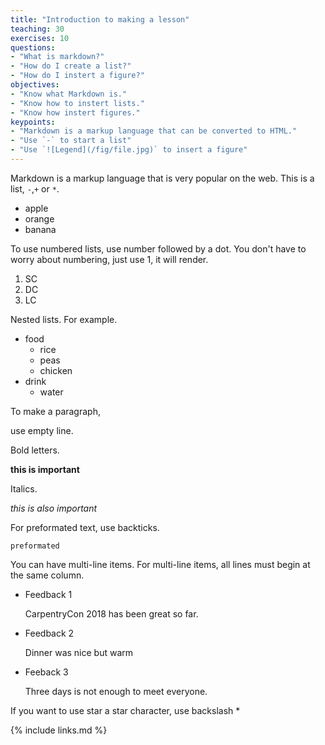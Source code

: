```yaml
---
title: "Introduction to making a lesson"
teaching: 30
exercises: 10
questions:
- "What is markdown?"
- "How do I create a list?"
- "How do I instert a figure?"
objectives:
- "Know what Markdown is."
- "Know how to instert lists."
- "Know how instert figures."
keypoints:
- "Markdown is a markup language that can be converted to HTML."
- "Use `-` to start a list"
- "Use `![Legend](/fig/file.jpg)` to insert a figure"
---
```


Markdown is a markup language that is very popular on the web.
This is a list, `-`,`+` or `*`.

- apple
- orange
- banana

To use numbered lists, use number followed by a dot. You don't have to worry about numbering, just use 1, it will render.

1. SC
1. DC
1. LC

Nested lists.
For example.
- food
  - rice
  - peas
  - chicken
- drink
  - water

To make a paragraph, 

use empty line.


Bold letters.

**this is important**

Italics.

*this is also important*

For preformated text, use backticks.

`preformated`


You can have multi-line items.
For multi-line items, all lines must begin at the same column.
- Feedback 1

  CarpentryCon 2018 has been great so far.
  
- Feedback 2
  
  Dinner was nice but warm
 
- Feeback 3

  Three days is not enough to meet everyone.
  
  
If you want to use star a star character, use backslash
\*

  
{% include links.md %}

